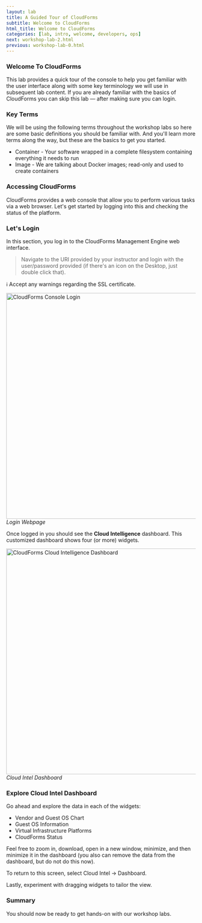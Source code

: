 ```yaml
---
layout: lab
title: A Guided Tour of CloudForms
subtitle: Welcome to CloudForms
html_title: Welcome to CloudForms
categories: [lab, intro, welcome, developers, ops]
next: workshop-lab-2.html
previous: workshop-lab-0.html
---
```


### Welcome To CloudForms
This lab provides a quick tour of the console to help you get familiar with the user interface along with some key terminology we will use in subsequent lab content.  If you are already familiar with the basics of CloudForms you can skip this lab — after making sure you can login.

### Key Terms
We will be using the following terms throughout the workshop labs so here are some basic definitions you should be familiar with.  And you'll learn more terms along the way, but these are the basics to get you started.

* Container - Your software wrapped in a complete filesystem containing everything it needs to run
* Image - We are talking about Docker images; read-only and used to create containers

### Accessing CloudForms
CloudForms provides a web console that allow you to perform various tasks via a web browser. Let's get started by logging into this and checking the status of the platform.

### Let's Login

In this section, you log in to the CloudForms Management Engine web interface.

> Navigate to the URI provided by your instructor and login with the user/password provided (if there's an icon on the Desktop, just double click that).

<!-- ### Credentials

| User | Password | Description |
| ------ | ------------ | ----------- |
| admin | smartvm | CloudForms Management Console |
| clouduser | Redhat1! |  CloudForms Management Console |
| cloudops | Redhat1! |  CloudForms Management Console | -->

:information_source: Accept any warnings regarding the SSL certificate.

<img alt="CloudForms Console Login" src="{{ site.baseurl }}/www-default/screenshots/cfme-login.png" width="600"/><br/>
*Login Webpage*

Once logged in you should see the **Cloud Intelligence** dashboard. This customized dashboard shows four (or more) widgets.

<img alt="CloudForms Cloud Intelligence Dashboard" src="{{ site.baseurl }}/www-default/screenshots/cfme-dashboard-cloud-intel.png" width="600"/><br/>
*Cloud Intel Dashboard*

### Explore Cloud Intel Dashboard

Go ahead and explore the data in each of the widgets:
- Vendor and Guest OS Chart
- Guest OS Information
- Virtual Infrastructure Platforms
- CloudForms Status

Feel free to zoom in, download, open in a new window, minimize, and then minimize it in the dashboard (you also can remove the data from the dashboard, but do not do this now).

To return to this screen, select Cloud Intel → Dashboard.

Lastly, experiment with dragging widgets to tailor the view.

### Summary
You should now be ready to get hands-on with our workshop labs.
